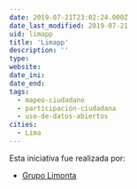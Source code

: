 ```yaml
---
date: 2019-07-21T23:02:24.000Z
date_last_modified: 2019-07-21
uid: limapp
title: 'Limapp'
description: ''
type: 
website: 
date_ini: 
date_end: 
tags:
  - mapeo-ciudadano
  - participación-ciudadana
  - uso-de-datos-abiertos
cities: 
  - Lima
---
```


Esta iniciativa fue realizada por:

- [Grupo Limonta](/organizaciones/grupo-limonta)
